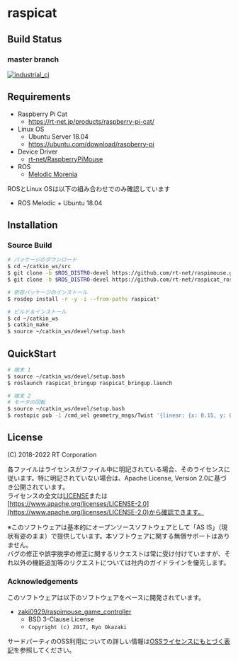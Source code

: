 # raspicat


## Build Status

### master branch

[![industrial_ci](https://github.com/rt-net/raspicat_ros/workflows/industrial_ci/badge.svg?branch=master)](https://github.com/rt-net/raspicat_ros/actions?query=workflow%3Aindustrial_ci+branch%3Amaster)

## Requirements

- Raspberry Pi Cat
  - https://rt-net.jp/products/raspberry-pi-cat/
- Linux OS
  - Ubuntu Server 18.04
  - https://ubuntu.com/download/raspberry-pi
- Device Driver
  - [rt-net/RaspberryPiMouse](https://github.com/rt-net/RaspberryPiMouse)
- ROS
  - [Melodic Morenia](https://wiki.ros.org/melodic)

ROSとLinux OSは以下の組み合わせでのみ確認しています

* ROS Melodic + Ubuntu 18.04

## Installation

### Source Build

```sh
# パッケージのダウンロード
$ cd ~/catkin_ws/src
$ git clone -b $ROS_DISTRO-devel https://github.com/rt-net/raspimouse.git
$ git clone -b $ROS_DISTRO-devel https://github.com/rt-net/raspicat_ros.git

# 依存パッケージのインストール
$ rosdep install -r -y -i --from-paths raspicat*

# ビルド＆インストール
$ cd ~/catkin_ws
$ catkin_make
$ source ~/catkin_ws/devel/setup.bash
```

## QuickStart

```sh
# 端末 1
$ source ~/catkin_ws/devel/setup.bash
$ roslaunch raspicat_bringup raspicat_bringup.launch

# 端末 2
# モータの回転
$ source ~/catkin_ws/devel/setup.bash
$ rostopic pub -1 /cmd_vel geometry_msgs/Twist '{linear: {x: 0.15, y: 0, z: 0}, angular: {x: 0, y: 0, z: 0.10}}'
```

## License

(C) 2018-2022 RT Corporation

各ファイルはライセンスがファイル中に明記されている場合、そのライセンスに従います。特に明記されていない場合は、Apache License, Version 2.0に基づき公開されています。  
ライセンスの全文は[LICENSE](./LICENSE)または[https://www.apache.org/licenses/LICENSE-2.0](https://www.apache.org/licenses/LICENSE-2.0)から確認できます。

※このソフトウェアは基本的にオープンソースソフトウェアとして「AS IS」（現状有姿のまま）で提供しています。本ソフトウェアに関する無償サポートはありません。  
バグの修正や誤字脱字の修正に関するリクエストは常に受け付けていますが、それ以外の機能追加等のリクエストについては社内のガイドラインを優先します。

### Acknowledgements

このソフトウェアは以下のソフトウェアをベースに開発されています。

* [zaki0929/raspimouse_game_controller](https://github.com/zaki0929/raspimouse_game_controller)
    * BSD 3-Clause License
    * `Copyright (c) 2017, Ryo Okazaki`

サードパーティのOSS利用についての詳しい情報は[OSSライセンスにもとづく表記](./THIRD-PARTY-NOTICE.md)を参照してください。
